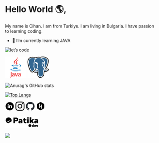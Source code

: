 # Hello World 🌎, 

My name is Cihan. I am from Turkiye. I am living in Bulgaria. I have passion to learning coding.

- 🌱 I’m currently learning JAVA

![let’s code](https://github.com/cihangr/cihangr/assets/138358253/162936b3-9cb3-4746-a619-3b243ac81a61)

[<img src="javaLogo.png" width="70" height="70">](https://academy.patika.dev/profile)
[<img src="postgresLogo.svg.png" width="70" height="70">](https://academy.patika.dev/profile)

![Anurag's GitHub stats](https://github-readme-stats.vercel.app/api?username=cihangr&show=reviews,discussions_started,discussions_answered,prs_merged,prs_merged_percentage&show_icons=true)

[![Top Langs](https://github-readme-stats.vercel.app/api/top-langs/?username=cihangr)](https://github.com/anuraghazra/github-readme-stats)

[<img src="Linkedin_circle_black-512.png" width="30" height="30">](https://www.linkedin.com/in/cihangr/) [<img src="instablacklogo.png" width="30" height="30">](https://www.instagram.com/codemantis/) [<img src="github-mark.png" width="30" height="30">](https://github.com/cihangr) [<img src="hackerranklogo.png" width="30" height="30">](https://www.hackerrank.com/profile/cihangur891)

[<img src="patikablack.png" width="112" height="40">](https://academy.patika.dev/profile)

[![](https://visitcount.itsvg.in/api?id=cihangr&label=Profile%20Views&color=12&icon=0&pretty=true)](https://visitcount.itsvg.in)
